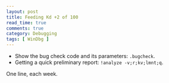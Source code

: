 ```yaml
---
layout: post
title: Feeding Kd +2 of 100
read_time: true  
comments: true
category: Debugging
tags: [ WinDbg ]
---
```


- Show the bug check code and its parameters: `.bugcheck`.
- Getting a quick preliminary report: `!analyze -v;r;kv;lmnt;q`.

One line, each week.
